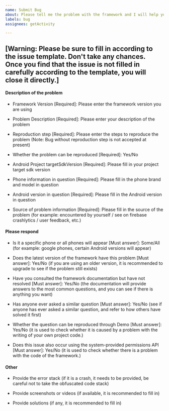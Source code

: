 ```yaml
---
name: Submit Bug
about: Please tell me the problem with the framework and I will help you fix it!
labels: bug
assignees: getActivity

---
```



## [Warning: Please be sure to fill in according to the issue template. Don't take any chances. Once you find that the issue is not filled in carefully according to the template, you will close it directly.]

#### Description of the problem

* Framework Version [Required]: Please enter the framework version you are using

* Problem Description [Required]: Please enter your description of the problem

* Reproduction step [Required]: Please enter the steps to reproduce the problem (Note: Bug without reproduction step is not accepted at present)

* Whether the problem can be reproduced [Required]: Yes/No

* Android Project targetSdkVersion [Required]: Please fill in your project target sdk version

* Phone information in question [Required]: Please fill in the phone brand and model in question

* Android version in question [Required]: Please fill in the Android version in question

* Source of problem information [Required]: Please fill in the source of the problem (for example: encountered by yourself / see on firebase crashlytics / user feedback, etc.)

#### Please respond

* Is it a specific phone or all phones will appear [Must answer]: Some/All (for example: google phones, certain Android versions will appear)

* Does the latest version of the framework have this problem [Must answer]: Yes/No (if you are using an older version, it is recommended to upgrade to see if the problem still exists)

* Have you consulted the framework documentation but have not resolved [Must answer]: Yes/No (the documentation will provide answers to the most common questions, and you can see if there is anything you want)

* Has anyone ever asked a similar question [Must answer]: Yes/No (see if anyone has ever asked a similar question, and refer to how others have solved it first)

* Whether the question can be reproduced through Demo [Must answer]: Yes/No (it is used to check whether it is caused by a problem with the writing of your own project code.)

* Does this issue also occur using the system-provided permissions API [Must answer]: Yes/No (it is used to check whether there is a problem with the code of the framework.)

#### Other

* Provide the error stack (if it is a crash, it needs to be provided, be careful not to take the obfuscated code stack)

* Provide screenshots or videos (if available, it is recommended to fill in)

* Provide solutions (if any, it is recommended to fill in)